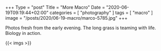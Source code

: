 +++
Type = "post"
Title = "More Macro"
Date = "2020-06-19T09:19:44+02:00"
categories = [ "photography" ]
tags = [
    "macro"
]
image = "/posts/2020/06-19-macro/marco-5785.jpg"
+++

Photos fresh from the early evening. The long grass is teaming with life. Biology in action.

{{< imgs >}}
